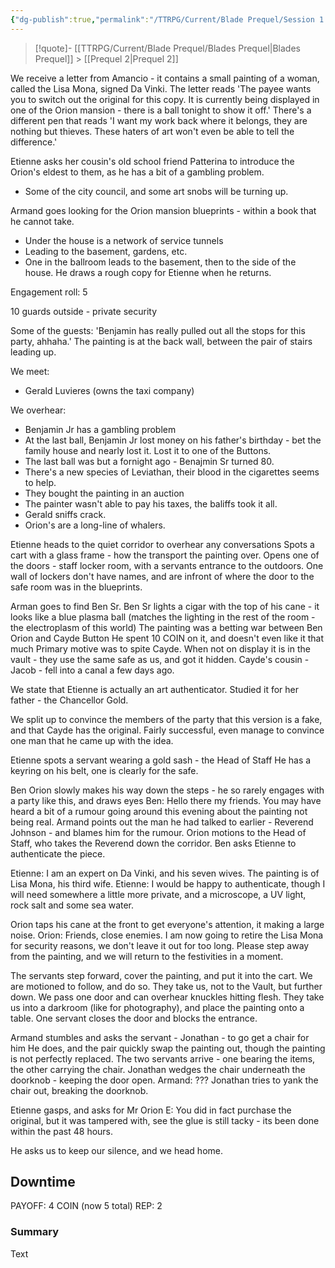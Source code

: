 ```yaml
---
{"dg-publish":true,"permalink":"/TTRPG/Current/Blade Prequel/Session 1 - The Foxes/"}
---
```


> [!quote]- [[TTRPG/Current/Blade Prequel/Blades Prequel\|Blades Prequel]] > [[Prequel 2\|Prequel 2]]


We receive a letter from Amancio - it contains a small painting of a woman, called the Lisa Mona, signed Da Vinki.
The letter reads 'The payee wants you to switch out the original for this copy. It is currently being displayed in one of the Orion mansion - there is a ball tonight to show it off.'
There's a different pen that reads 'I want my work back where it belongs, they are nothing but thieves. These haters of art won't even be able to tell the difference.'

Etienne asks her cousin's old school friend Patterina to introduce the Orion's eldest to them, as he has a bit of a gambling problem.
- Some of the city council, and some art snobs will be turning up.

Armand goes looking for the Orion mansion blueprints - within a book that he cannot take.
- Under the house is a network of service tunnels
- Leading to the basement, gardens, etc.
- One in the ballroom leads to the basement, then to the side of the house.
He draws a rough copy for Etienne when he returns.

Engagement roll: 5

10 guards outside - private security

Some of the guests: 'Benjamin has really pulled out all the stops for this party, ahhaha.'
The painting is at the back wall, between the pair of stairs leading up.

We meet:
- Gerald Luvieres (owns the taxi company)

We overhear:
- Benjamin Jr has a gambling problem
- At the last ball, Benjamin Jr lost money on his father's birthday - bet the family house and nearly lost it. Lost it to one of the Buttons.
- The last ball was but a fornight ago - Benajmin Sr turned 80.
- There's a new species of Leviathan, their blood in the cigarettes seems to help.
- They bought the painting in an auction
- The painter wasn't able to pay his taxes, the baliffs took it all.
- Gerald sniffs crack.
- Orion's are a long-line of whalers.

Etienne heads to the quiet corridor to overhear any conversations
Spots a cart with a glass frame - how the transport the painting over.
Opens one of the doors - staff locker room, with a servants entrance to the outdoors.
One wall of lockers don't have names, and are infront of where the door to the safe room was in the blueprints.

Arman goes to find Ben Sr.
Ben Sr lights a cigar with the top of his cane - it looks like a blue plasma ball (matches the lighting in the rest of the room - the electroplasm of this world)
The painting was a betting war between Ben Orion and Cayde Button
He spent 10 COIN on it, and doesn't even like it that much
Primary motive was to spite Cayde.
When not on display it is in the vault - they use the same safe as us, and got it hidden.
Cayde's cousin - Jacob - fell into a canal a few days ago.

We state that Etienne is actually an art authenticator.
Studied it for her father - the Chancellor Gold.

We split up to convince the members of the party that this version is a fake, and that Cayde has the original.
Fairly successful, even manage to convince one man that he came up with the idea.

Etienne spots a servant wearing a gold sash - the Head of Staff
He has a keyring on his belt, one is clearly for the safe.

Ben Orion slowly makes his way down the steps - he so rarely engages with a party like this, and draws eyes
Ben: Hello there my friends. You may have heard a bit of a rumour going around this evening about the painting not being real.
Armand points out the man he had talked to earlier - Reverend Johnson - and blames him for the rumour.
Orion motions to the Head of Staff, who takes the Reverend down the corridor.
Ben asks Etienne to authenticate the piece.

Etienne: I am an expert on Da Vinki, and his seven wives. The painting is of Lisa Mona, his third wife.
Etienne: I would be happy to authenticate, though I will need somewhere a little more private, and a microscope, a UV light, rock salt and some sea water.

Orion taps his cane at the front to get everyone's attention, it making a large noise.
Orion: Friends, close enemies. I am now going to retire the Lisa Mona for security reasons, we don't leave it out for too long. Please step away from the painting, and we will return to the festivities in a moment.

The servants step forward, cover the painting, and put it into the cart.
We are motioned to follow, and do so.
They take us, not to the Vault, but further down.
We pass one door and can overhear knuckles hitting flesh.
They take us into a darkroom (like for photography), and place the painting onto a table.
One servant closes the door and blocks the entrance.

Armand stumbles and asks the servant - Jonathan - to go get a chair for him
He does, and the pair quickly swap the painting out, though the painting is not perfectly replaced.
The two servants arrive - one bearing the items, the other carrying the chair.
Jonathan wedges the chair underneath the doorknob - keeping the door open.
Armand: ???
Jonathan tries to yank the chair out, breaking the doorknob.

Etienne gasps, and asks for Mr Orion
E: You did in fact purchase the original, but it was tampered with, see the glue is still tacky - its been done within the past 48 hours.

He asks us to keep our silence, and we head home.

## Downtime

PAYOFF: 4 COIN (now 5 total)
REP: 2

### Summary

Text